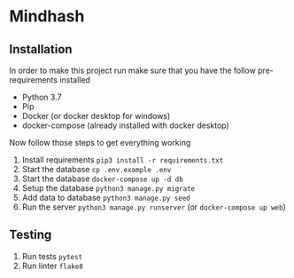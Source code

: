# Mindhash

## Installation
In order to make this project run make sure that you have the follow pre-requirements installed

- Python 3.7
- Pip
- Docker (or docker desktop for windows)
- docker-compose (already installed with docker desktop)

Now follow those steps to get everything working

1. Install requirements `pip3 install -r requirements.txt`
1. Start the database `cp .env.example .env`
1. Start the database `docker-compose up -d db`
1. Setup the database `python3 manage.py migrate`
1. Add data to database `python3 manage.py seed`
1. Run the server `python3 manage.py runserver` (or `docker-compose up web`)

## Testing
1. Run tests `pytest`
1. Run linter `flake8`